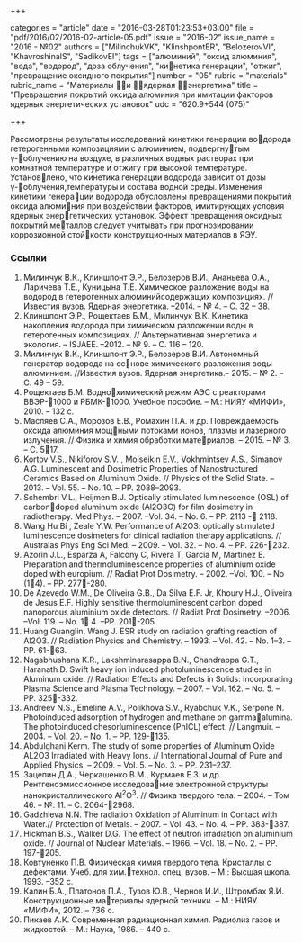 +++

categories = "article"
date = "2016-03-28T01:23:53+03:00"
file = "pdf/2016/02/2016-02-article-05.pdf"
issue = "2016-02"
issue_name = "2016 - №02"
authors = ["MilinchukVK", "KlinshpontER", "BelozerovVI", "KhavroshinaIS", "SadikovEI"]
tags = ["алюминий", "оксид алюминия", "вода", "водород", "доза облучения", "кинетика генерации", "отжиг", "превращение оксидного покрытия"]
number = "05"
rubric = "materials"
rubric_name = "Материалы и ядерная энергетика"
title = "Превращения покрытий оксида алюминия при имитации факторов ядерных энергетических установок"
udc = "620.9+544 (075)"


+++

Рассмотрены результаты исследований кинетики генерации водорода гетерогенными композициями с алюминием, подвергнутым γ-облучению на воздухе, в различных водных растворах при комнатной температуре и отжигу при высокой температуре. Установлено, что кинетика генерации водорода зависит от дозы γ-облучения,температуры и состава водной среды. 
Изменения кинетики генерации водорода обусловлены превращениями покрытий оксида алюминия при воздействии факторов, имитирующих условия ядерных энергетических установок. 
Эффект превращения оксидных покрытий металлов следует учитывать при прогнозировании коррозионной стойкости конструкционных материалов в ЯЭУ.


### Ссылки

1. Милинчук В.К., Клиншпонт Э.Р., Белозеров В.И., Ананьева О.А., Ларичева Т.Е., Куницына Т.Е. Химическое разложение воды на водород в гетерогенных алюминийсодержащих композициях. // Известия вузов. Ядерная энергетика. –2014. – № 4. – С. 32 – 38.
2. Клиншпонт Э.Р., Рощектаев Б.М., Милинчук В.К. Кинетика накопления водорода при химическом разложении воды в гетерогенных композициях. // Альтернативная энергетика и экология. – ISJAEE. –2012. – № 9. – С. 116 – 120.
3. Милинчук В.К., Клиншпонт Э.Р., Белозеров В.И. Автономный генератор водорода на основе химического разложения воды алюминием. //Известия вузов. Ядерная энергетика.– 2015. – № 2. – С. 49 – 59.
4. Рощектаев Б.М. Воднохимический режим АЭС с реакторами ВВЭР-1000 и РБМК-1000. Учебное пособие. – М.: НИЯУ «МИФИ», 2010. – 132 с.
5. Масляев С.А., Морозов Е.В., Ромахин П.А. и др. Повреждаемость оксида алюминия мощными потоками ионов, плазмы и лазерного излучения. // Физика и химия обработки материалов. – 2015. – № 3. – С. 517.
6. Kortov V.S., Nikiforov S.V. , Moiseikin E.V., Vokhmintsev A.S., Simanov A.G. Luminescent and Dosimetric Properties of Nanostructured Ceramics Based on Aluminum Oxide. // Physics of the Solid State. – 2013. – Vol. 55. – No. 10. – PP. 2088–2093.
7. Schembri V.L., Heijmen B.J. Optically stimulated luminescence (OSL) of carbondoped aluminum oxide (Al2O3C) for film dosimetry in radiotherapy. Med Phys. – 2007. –Vol. 34. – No. 6. – PP. 2113 - 2118.
8. Wang Hu Bi , Zeale Y.W. Performance of Al2O3: optically stimulated luminescence dosimeters for clinical radiation therapy applications. // Australas Phys Eng Sci Med. – 2009. – Vol. 32. – No. 4. – PP. 226-232.
9. Azorin J.L., Esparza A, Falcony C, Rivera T, Garcia M, Martinez E. Preparation and thermoluminescence properties of aluminium oxide doped with europium. // Radiat Prot Dosimetry. – 2002. –Vol. 100. – No (14). – PP. 277-280.
10. De Azevedo W.M., De Oliveira G.B., Da Silva E.F. Jr, Khoury H.J., Oliveira de Jesus E.F. Highly sensitive thermoluminescent carbon doped nanoporous aluminium oxide detectors. // Radiat Prot Dosimetry. –2006. –Vol. 119. – No. 1 4. –PP. 201-205.
11. Huang Guanglin, Wang J. ESR study on radiation grafting reaction of Al2O3. // Radiation Physics and Chemistry. – 1993. – Vol. 42. – No. 1–3. – PP. 61-63.
12. Nagabhushana K.R., Lakshminarasappa B.N., Chandrappa G.T., Haranath D. Swift heavy ion induced photoluminescence studies in Aluminum oxide. // Radiation Effects and Defects in Solids: Incorporating Plasma Science and Plasma Technology. – 2007. – Vol. 162. – No. 5. – PP. 325-332.
13. Andreev N.S., Emeline A.V., Polikhova S.V., Ryabchuk V.K., Serpone N. Photoinduced adsorption of hydrogen and methane on gammaalumina. The photoinduced chesorluminescence (PhICL) effect. // Langmuir. – 2004. – Vol. 20. – No. 1. – PP. 129-135.
14. Abdulghani Kerm. The study of some properties of Aluminum Oxide AL2O3 Irradiated with Heavy Ions. // International Journal of Pure and Applied Physics. – 2009. – Vol. 5. – No. 3. – PP. 231–237.
15. Зацепин Д.А., Черкашенко В.М., Курмаев Е.З. и др. Рентгеноэмиссионное исследование электронной структуры нанокристаллического Al<sup>2</sup>O<sup>3</sup>. // Физика твердого тела. – 2004. – Том 46. – №. 11. – С. 2064-2968.
16. Gadzhieva N.N. The radiation Oxidation of Aluminum in Contact with Water.// Protection of Metals. – 2007. – Vol. 43. – No. 4. – PP. 383-387.
17. Hickman B.S., Walker D.G. The effect of neutron irradiation on aluminium oxide. // Journal of Nuclear Materials. – 1966. – Vol. 18. – No. 2. – PP. 197-205.
18. Ковтуненко П.В. Физическая химия твердого тела. Кристаллы с дефектами. Учеб. для хим.технол. спец. вузов. – М.: Высшая школа. 1993. –352 c.
19. Калин Б.А., Платонов П.А., Тузов Ю.В., Чернов И.И., Штромбах Я.И. Конструкционные материалы ядерной техники. – М.: НИЯУ «МИФИ», 2012. – 736 с.
20. Пикаев А.К. Современная радиационная химия. Радиолиз газов и жидкостей. – М.: Наука, 1986. – 440 с.